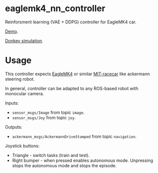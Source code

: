 # eaglemk4_nn_controller

Reinforsment learning (VAE + DDPG) controller for EagleMK4 car.

[Demo](https://www.youtube.com/watch?v=6JUjDw9tfD4).

[Donkey simulation](https://github.com/r7vme/learning-to-drive-in-a-day).

# Usage

This controller expects [EagleMK4](https://github.com/r7vme/eagleMK4) or similar [MIT-racecar](https://github.com/mit-racecar/racecar) like ackermann steering robot.

In general, controller can be adapted to any ROS-based robot with monocular camera.

Inputs:
- `sensor_msgs/Image` from topic `image`.
- `sensor_msgs/Joy` from topic `joy`.

Outputs:
- `ackermann_msgs/AckermannDriveStamped` from topic `navigation`.

Joystick buttons:
- Triangle - switch tasks (train and test).
- Right bumper - when pressed enables autonomous mode. Unpressing stops the autonomous mode and stops the episode.

